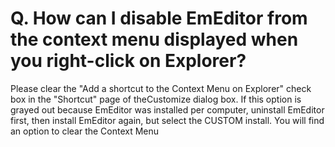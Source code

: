 # Q. How can I disable EmEditor from the context menu displayed when you right-click on Explorer?

Please clear the "Add a shortcut to the Context Menu on Explorer" check box in the "Shortcut" page of theCustomize dialog box. If this option is grayed out because EmEditor was installed per computer, uninstall EmEditor first, then install EmEditor again, but select the CUSTOM install. You will find an option to clear the Context Menu
